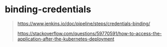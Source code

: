 # binding-credentials

> https://www.jenkins.io/doc/pipeline/steps/credentials-binding/
>
> https://stackoverflow.com/questions/59770591/how-to-access-the-application-after-the-kubernetes-deployment



